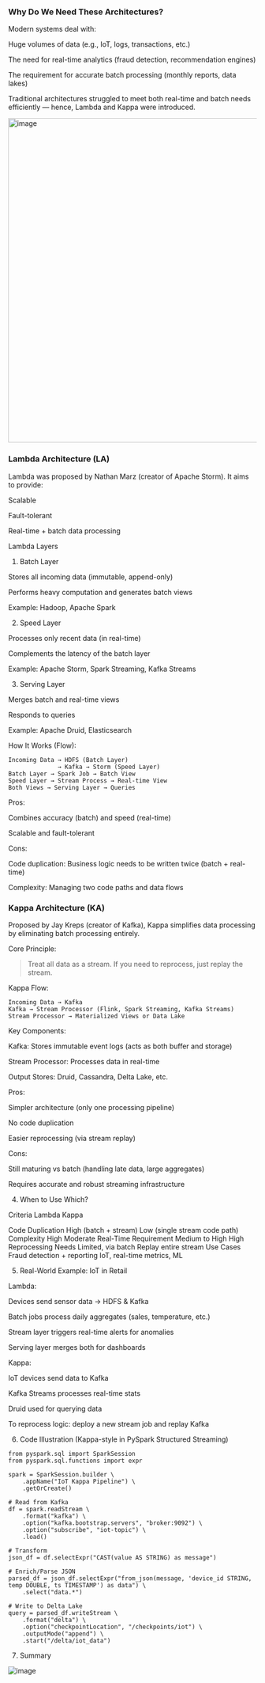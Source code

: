### Why Do We Need These Architectures?

Modern systems deal with:

Huge volumes of data (e.g., IoT, logs, transactions, etc.)

The need for real-time analytics (fraud detection, recommendation engines)

The requirement for accurate batch processing (monthly reports, data lakes)

Traditional architectures struggled to meet both real-time and batch needs efficiently — hence, Lambda and Kappa were introduced.

<img width="656" alt="image" src="https://github.com/user-attachments/assets/1dc1c43e-f8b8-4d49-81cf-ea3f84e5c7b7" />

### Lambda Architecture (LA)

Lambda was proposed by Nathan Marz (creator of Apache Storm). It aims to provide:

Scalable

Fault-tolerant

Real-time + batch data processing

Lambda Layers

1. Batch Layer

Stores all incoming data (immutable, append-only)

Performs heavy computation and generates batch views

Example: Hadoop, Apache Spark

2. Speed Layer

Processes only recent data (in real-time)

Complements the latency of the batch layer

Example: Apache Storm, Spark Streaming, Kafka Streams

3. Serving Layer

Merges batch and real-time views

Responds to queries

Example: Apache Druid, Elasticsearch

How It Works (Flow):
```
Incoming Data → HDFS (Batch Layer)
              → Kafka → Storm (Speed Layer)
Batch Layer → Spark Job → Batch View
Speed Layer → Stream Process → Real-time View
Both Views → Serving Layer → Queries
```
Pros:

Combines accuracy (batch) and speed (real-time)

Scalable and fault-tolerant

Cons:

Code duplication: Business logic needs to be written twice (batch + real-time)

Complexity: Managing two code paths and data flows

### Kappa Architecture (KA)

Proposed by Jay Kreps (creator of Kafka), Kappa simplifies data processing by eliminating batch processing entirely.

Core Principle:

> Treat all data as a stream. If you need to reprocess, just replay the stream.

Kappa Flow:
```
Incoming Data → Kafka
Kafka → Stream Processor (Flink, Spark Streaming, Kafka Streams)
Stream Processor → Materialized Views or Data Lake
```
Key Components:

Kafka: Stores immutable event logs (acts as both buffer and storage)

Stream Processor: Processes data in real-time

Output Stores: Druid, Cassandra, Delta Lake, etc.

Pros:

Simpler architecture (only one processing pipeline)

No code duplication

Easier reprocessing (via stream replay)

Cons:

Still maturing vs batch (handling late data, large aggregates)

Requires accurate and robust streaming infrastructure

4. When to Use Which?

Criteria	Lambda	Kappa

Code Duplication	High (batch + stream)	Low (single stream code path)
Complexity	High	Moderate
Real-Time Requirement	Medium to High	High
Reprocessing Needs	Limited, via batch	Replay entire stream
Use Cases	Fraud detection + reporting	IoT, real-time metrics, ML

5. Real-World Example: IoT in Retail

Lambda:

Devices send sensor data → HDFS & Kafka

Batch jobs process daily aggregates (sales, temperature, etc.)

Stream layer triggers real-time alerts for anomalies

Serving layer merges both for dashboards

Kappa:

IoT devices send data to Kafka

Kafka Streams processes real-time stats

Druid used for querying data

To reprocess logic: deploy a new stream job and replay Kafka

6. Code Illustration (Kappa-style in PySpark Structured Streaming)

```
from pyspark.sql import SparkSession
from pyspark.sql.functions import expr

spark = SparkSession.builder \
    .appName("IoT Kappa Pipeline") \
    .getOrCreate()

# Read from Kafka
df = spark.readStream \
    .format("kafka") \
    .option("kafka.bootstrap.servers", "broker:9092") \
    .option("subscribe", "iot-topic") \
    .load()

# Transform
json_df = df.selectExpr("CAST(value AS STRING) as message")

# Enrich/Parse JSON
parsed_df = json_df.selectExpr("from_json(message, 'device_id STRING, temp DOUBLE, ts TIMESTAMP') as data") \
    .select("data.*")

# Write to Delta Lake
query = parsed_df.writeStream \
    .format("delta") \
    .option("checkpointLocation", "/checkpoints/iot") \
    .outputMode("append") \
    .start("/delta/iot_data")

```

7. Summary

![image](https://github.com/user-attachments/assets/8e543340-5da1-406c-a8dc-1a5502318f45)


